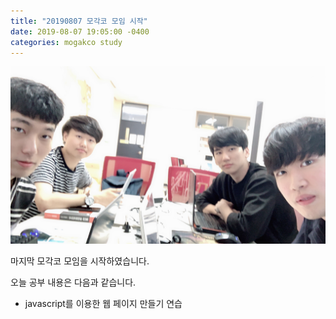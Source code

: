 ```yaml
---
title: "20190807 모각코 모임 시작"
date: 2019-08-07 19:05:00 -0400
categories: mogakco study
---
```


![study_20190807_01](/assets/images/mogakco_07/20190807_01.jpg)

마지막 모각코 모임을 시작하였습니다.

오늘 공부 내용은 다음과 같습니다.

- javascript를 이용한 웹 페이지 만들기 연습


